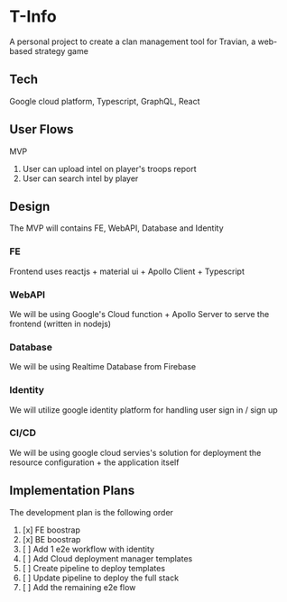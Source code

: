 # T-Info

A personal project to create a clan management tool for Travian, a web-based strategy game

## Tech

  Google cloud platform, Typescript, GraphQL, React

## User Flows
  
MVP
  1. User can upload intel on player's troops report
  2. User can search intel by player

## Design

  The MVP will contains FE, WebAPI, Database and Identity
  
### FE
  Frontend uses reactjs + material ui + Apollo Client + Typescript

### WebAPI
  We will be using Google's Cloud function + Apollo Server to serve the frontend (written in nodejs)
  
### Database
  We will be using Realtime Database from Firebase

### Identity
  We will utilize google identity platform for handling user sign in / sign up 

### CI/CD
  We will be using google cloud servies's solution for deployment the resource configuration + the application itself
  
## Implementation Plans

The development plan is the following order
  1. [x] FE boostrap
  2. [x] BE boostrap
  3. [ ] Add 1 e2e workflow with identity
  4. [ ] Add Cloud deployment manager templates
  5. [ ] Create pipeline to deploy templates
  6. [ ] Update pipeline to deploy the full stack
  7. [ ] Add the remaining e2e flow
